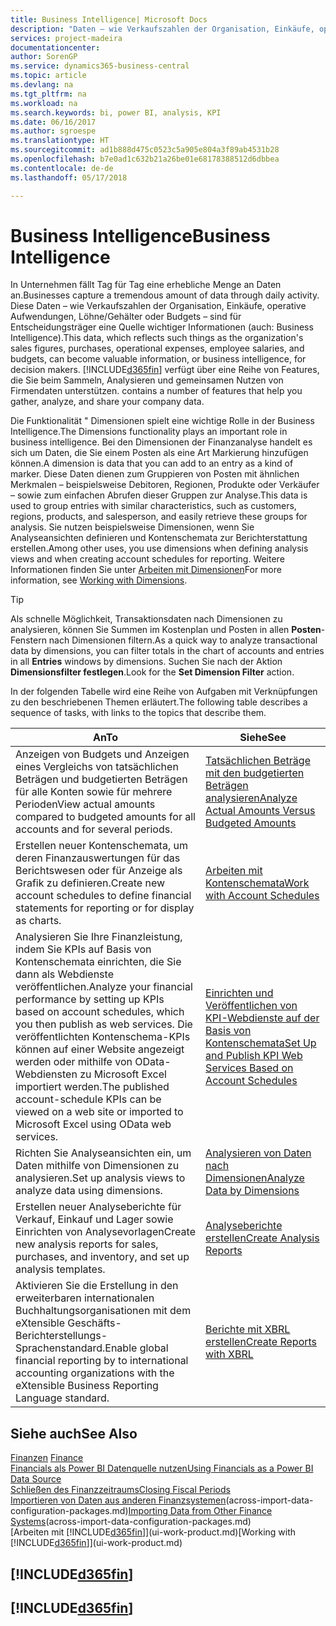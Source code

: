 ```yaml
---
title: Business Intelligence| Microsoft Docs
description: "Daten – wie Verkaufszahlen der Organisation, Einkäufe, operative Aufwendungen, Löhne/Gehälter oder Budgets analysieren und erfassen, die für Entscheidungsträger eine Quelle wichtiger Informationen sind."
services: project-madeira
documentationcenter: 
author: SorenGP
ms.service: dynamics365-business-central
ms.topic: article
ms.devlang: na
ms.tgt_pltfrm: na
ms.workload: na
ms.search.keywords: bi, power BI, analysis, KPI
ms.date: 06/16/2017
ms.author: sgroespe
ms.translationtype: HT
ms.sourcegitcommit: ad1b888d475c0523c5a905e804a3f89ab4531b28
ms.openlocfilehash: b7e0ad1c632b21a26be01e68178388512d6dbbea
ms.contentlocale: de-de
ms.lasthandoff: 05/17/2018

---
```

# <a name="business-intelligence"></a><span data-ttu-id="d6e6e-103">Business Intelligence</span><span class="sxs-lookup"><span data-stu-id="d6e6e-103">Business Intelligence</span></span>
<span data-ttu-id="d6e6e-104">In Unternehmen fällt Tag für Tag eine erhebliche Menge an Daten an.</span><span class="sxs-lookup"><span data-stu-id="d6e6e-104">Businesses capture a tremendous amount of data through daily activity.</span></span> <span data-ttu-id="d6e6e-105">Diese Daten – wie Verkaufszahlen der Organisation, Einkäufe, operative Aufwendungen, Löhne/Gehälter oder Budgets – sind für Entscheidungsträger eine Quelle wichtiger Informationen (auch: Business Intelligence).</span><span class="sxs-lookup"><span data-stu-id="d6e6e-105">This data, which reflects such things as the organization's sales figures, purchases, operational expenses, employee salaries, and budgets, can become valuable information, or business intelligence, for decision makers.</span></span> [!INCLUDE[d365fin](includes/d365fin_md.md)]<span data-ttu-id="d6e6e-106"> verfügt über eine Reihe von Features, die Sie beim Sammeln, Analysieren und gemeinsamen Nutzen von Firmendaten unterstützen.</span><span class="sxs-lookup"><span data-stu-id="d6e6e-106"> contains a number of features that help you gather, analyze, and share your company data.</span></span>

<span data-ttu-id="d6e6e-107">Die Funktionalität " Dimensionen spielt eine wichtige Rolle in der Business Intelligence.</span><span class="sxs-lookup"><span data-stu-id="d6e6e-107">The Dimensions functionality plays an important role in business intelligence.</span></span> <span data-ttu-id="d6e6e-108">Bei den Dimensionen der Finanzanalyse handelt es sich um Daten, die Sie einem Posten als eine Art Markierung hinzufügen können.</span><span class="sxs-lookup"><span data-stu-id="d6e6e-108">A dimension is data that you can add to an entry as a kind of marker.</span></span> <span data-ttu-id="d6e6e-109">Diese Daten dienen zum Gruppieren von Posten mit ähnlichen Merkmalen – beispielsweise Debitoren, Regionen, Produkte oder Verkäufer – sowie zum einfachen Abrufen dieser Gruppen zur Analyse.</span><span class="sxs-lookup"><span data-stu-id="d6e6e-109">This data is used to group entries with similar characteristics, such as customers, regions, products, and salesperson, and easily retrieve these groups for analysis.</span></span> <span data-ttu-id="d6e6e-110">Sie nutzen beispielsweise Dimensionen, wenn Sie Analyseansichten definieren und Kontenschemata zur Berichterstattung erstellen.</span><span class="sxs-lookup"><span data-stu-id="d6e6e-110">Among other uses, you use dimensions  when defining analysis views and when creating account schedules for reporting.</span></span> <span data-ttu-id="d6e6e-111">Weitere Informationen finden Sie unter [Arbeiten mit Dimensionen](finance-dimensions.md)</span><span class="sxs-lookup"><span data-stu-id="d6e6e-111">For more information, see [Working with Dimensions](finance-dimensions.md).</span></span>

> [!TIP]
> <span data-ttu-id="d6e6e-112">Als schnelle Möglichkeit, Transaktionsdaten nach Dimensionen zu analysieren, können Sie Summen im Kostenplan und Posten in allen **Posten**-Fenstern nach Dimensionen filtern.</span><span class="sxs-lookup"><span data-stu-id="d6e6e-112">As a quick way to analyze transactional data by dimensions, you can filter totals in the chart of accounts and entries in all **Entries** windows by dimensions.</span></span> <span data-ttu-id="d6e6e-113">Suchen Sie nach der Aktion **Dimensionsfilter festlegen**.</span><span class="sxs-lookup"><span data-stu-id="d6e6e-113">Look for the **Set Dimension Filter** action.</span></span>  

<span data-ttu-id="d6e6e-114">In der folgenden Tabelle wird eine Reihe von Aufgaben mit Verknüpfungen zu den beschriebenen Themen erläutert.</span><span class="sxs-lookup"><span data-stu-id="d6e6e-114">The following table describes a sequence of tasks, with links to the topics that describe them.</span></span>  

| <span data-ttu-id="d6e6e-115">An</span><span class="sxs-lookup"><span data-stu-id="d6e6e-115">To</span></span> | <span data-ttu-id="d6e6e-116">Siehe</span><span class="sxs-lookup"><span data-stu-id="d6e6e-116">See</span></span> |
| --- | --- |
|<span data-ttu-id="d6e6e-117">Anzeigen von Budgets und Anzeigen eines Vergleichs von tatsächlichen Beträgen und budgetierten Beträgen für alle Konten sowie für mehrere Perioden</span><span class="sxs-lookup"><span data-stu-id="d6e6e-117">View actual amounts compared to budgeted amounts for all accounts and for several periods.</span></span>|[<span data-ttu-id="d6e6e-118">Tatsächlichen Beträge mit den budgetierten Beträgen analysieren</span><span class="sxs-lookup"><span data-stu-id="d6e6e-118">Analyze Actual Amounts Versus Budgeted Amounts</span></span>](bi-how-analyze-actual-versus-budget.md)|
|<span data-ttu-id="d6e6e-119">Erstellen neuer Kontenschemata, um deren Finanzauswertungen für das Berichtswesen oder für Anzeige als Grafik zu definieren.</span><span class="sxs-lookup"><span data-stu-id="d6e6e-119">Create new account schedules to define financial statements for reporting or for display as charts.</span></span>|[<span data-ttu-id="d6e6e-120">Arbeiten mit Kontenschemata</span><span class="sxs-lookup"><span data-stu-id="d6e6e-120">Work with Account Schedules</span></span>](bi-how-work-account-schedule.md)|
|<span data-ttu-id="d6e6e-121">Analysieren Sie Ihre Finanzleistung, indem Sie KPIs auf Basis von Kontenschemata einrichten, die Sie dann als Webdienste veröffentlichen.</span><span class="sxs-lookup"><span data-stu-id="d6e6e-121">Analyze your financial performance by setting up KPIs based on account schedules, which you then publish as web services.</span></span> <span data-ttu-id="d6e6e-122">Die veröffentlichten Kontenschema-KPIs können auf einer Website angezeigt werden oder mithilfe von OData-Webdiensten zu Microsoft Excel importiert werden.</span><span class="sxs-lookup"><span data-stu-id="d6e6e-122">The published account-schedule KPIs can be viewed on a web site or imported to Microsoft Excel using OData web services.</span></span>|[<span data-ttu-id="d6e6e-123">Einrichten und Veröffentlichen von KPI-Webdienste auf der Basis von Kontenschemata</span><span class="sxs-lookup"><span data-stu-id="d6e6e-123">Set Up and Publish KPI Web Services Based on Account Schedules</span></span>](bi-how-to-set-up-and-publish-kpi-web-services-based-on-account-schedules.md)|
|<span data-ttu-id="d6e6e-124">Richten Sie Analyseansichten ein, um Daten mithilfe von Dimensionen zu analysieren.</span><span class="sxs-lookup"><span data-stu-id="d6e6e-124">Set up analysis views to analyze data using dimensions.</span></span>|[<span data-ttu-id="d6e6e-125">Analysieren von Daten nach Dimensionen</span><span class="sxs-lookup"><span data-stu-id="d6e6e-125">Analyze Data by Dimensions</span></span>](bi-how-analyze-data-dimension.md)|
|<span data-ttu-id="d6e6e-126">Erstellen neuer Analyseberichte für Verkauf, Einkauf und Lager sowie Einrichten von Analysevorlagen</span><span class="sxs-lookup"><span data-stu-id="d6e6e-126">Create new analysis reports for sales, purchases, and inventory, and set up analysis templates.</span></span>|[<span data-ttu-id="d6e6e-127">Analyseberichte erstellen</span><span class="sxs-lookup"><span data-stu-id="d6e6e-127">Create Analysis Reports</span></span>](bi-how-create-analysis-views-reports.md)|
|<span data-ttu-id="d6e6e-128">Aktivieren Sie die Erstellung  in den erweiterbaren internationalen Buchhaltungsorganisationen mit dem eXtensible Geschäfts-Berichterstellungs-Sprachenstandard.</span><span class="sxs-lookup"><span data-stu-id="d6e6e-128">Enable global financial reporting by to international accounting organizations with the eXtensible Business Reporting Language standard.</span></span>|[<span data-ttu-id="d6e6e-129">Berichte mit XBRL erstellen</span><span class="sxs-lookup"><span data-stu-id="d6e6e-129">Create Reports with XBRL</span></span>](bi-create-reports-with-xbrl.md)|

## <a name="see-also"></a><span data-ttu-id="d6e6e-130">Siehe auch</span><span class="sxs-lookup"><span data-stu-id="d6e6e-130">See Also</span></span>
<span data-ttu-id="d6e6e-131">[Finanzen](finance.md)  </span><span class="sxs-lookup"><span data-stu-id="d6e6e-131">[Finance](finance.md)  </span></span>  
[<span data-ttu-id="d6e6e-132">Financials als Power BI Datenquelle nutzen</span><span class="sxs-lookup"><span data-stu-id="d6e6e-132">Using Financials as a Power BI Data Source</span></span>](across-how-use-financials-data-source-powerbi.md)  
[<span data-ttu-id="d6e6e-133">Schließen des Finanzzeitraums</span><span class="sxs-lookup"><span data-stu-id="d6e6e-133">Closing Fiscal Periods</span></span>](year-close-years-periods.md)  
<span data-ttu-id="d6e6e-134">[Importieren von Daten aus anderen Finanzsystemen](across-import-data-configuration-packages.md)(across-import-data-configuration-packages.md)</span><span class="sxs-lookup"><span data-stu-id="d6e6e-134">[Importing Data from Other Finance Systems](across-import-data-configuration-packages.md)(across-import-data-configuration-packages.md)</span></span>  
<span data-ttu-id="d6e6e-135">[Arbeiten mit [!INCLUDE[d365fin](includes/d365fin_md.md)]](ui-work-product.md)</span><span class="sxs-lookup"><span data-stu-id="d6e6e-135">[Working with [!INCLUDE[d365fin](includes/d365fin_md.md)]](ui-work-product.md)</span></span>

## [!INCLUDE[d365fin](includes/free_trial_md.md)]  
## [!INCLUDE[d365fin](includes/training_link_md.md)]


